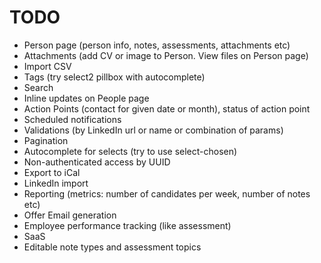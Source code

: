 # TODO

* Person page (person info, notes, assessments, attachments etc)
* Attachments (add CV or image to Person. View files on Person page)
* Import CSV
* Tags (try select2 pillbox with autocomplete)
* Search
* Inline updates on People page
* Action Points (contact for given date or month), status of action point
* Scheduled notifications
* Validations (by LinkedIn url or name or combination of params)
* Pagination
* Autocomplete for selects (try to use select-chosen)
* Non-authenticated access by UUID
* Export to iCal
* LinkedIn import
* Reporting (metrics: number of candidates per week, number of notes etc)
* Offer Email generation
* Employee performance tracking (like assessment)
* SaaS
* Editable note types and assessment topics